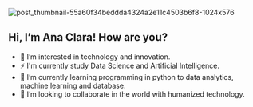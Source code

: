 ![post_thumbnail-55a60f34beddda4324a2e11c4503b6f8-1024x576](https://github.com/anacgr05/anacgr05/assets/151938722/a1c61762-f08f-4e17-99f7-c8518b292144)



## Hi, I’m Ana Clara! How are you?
- 👀 I’m interested in technology and innovation.
- ⚡ I'm currently study Data Science and Artificial Intelligence.
- 🌱 I’m currently learning programming in python to data analytics, machine learning and database.
- 💞️ I’m looking to collaborate in the world with humanized technology.


<!---
anacgr05/anacgr05 is a ✨ special ✨ repository because its `README.md` (this file) appears on your GitHub profile.
You can click the Preview link to take a look at your changes.
--->
